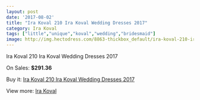 ```yaml
---
layout: post
date: '2017-08-02'
title: "Ira Koval 210 Ira Koval Wedding Dresses 2017"
category: Ira Koval
tags: ["little","unique","koval","wedding","bridesmaid"]
image: http://img.hectodress.com/8863-thickbox_default/ira-koval-210-ira-koval-wedding-dresses-2013.jpg
---
```

Ira Koval 210 Ira Koval Wedding Dresses 2017

On Sales: **$291.36**
<a href="https://www.hectodress.com/ira-koval/4438-ira-koval-210-ira-koval-wedding-dresses-2013.html"><amp-img layout="responsive" width="600" height="600" src="//img.hectodress.com/8863-thickbox_default/ira-koval-210-ira-koval-wedding-dresses-2013.jpg" alt="Ira Koval 210 Ira Koval Wedding Dresses 2017 0" /></a>
<a href="https://www.hectodress.com/ira-koval/4438-ira-koval-210-ira-koval-wedding-dresses-2013.html"><amp-img layout="responsive" width="600" height="600" src="//img.hectodress.com/8864-thickbox_default/ira-koval-210-ira-koval-wedding-dresses-2013.jpg" alt="Ira Koval 210 Ira Koval Wedding Dresses 2017 1" /></a>

Buy it: [Ira Koval 210 Ira Koval Wedding Dresses 2017](https://www.hectodress.com/ira-koval/4438-ira-koval-210-ira-koval-wedding-dresses-2013.html "Ira Koval 210 Ira Koval Wedding Dresses 2017")

View more: [Ira Koval](https://www.hectodress.com/77-ira-koval "Ira Koval")